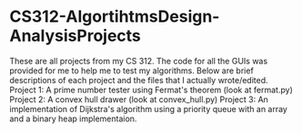 # CS312-AlgortihtmsDesign-AnalysisProjects
These are all projects from my CS 312. The code for all the GUIs was provided for me to help me to test my algorithms. Below are brief descriptions of each project and the files that I actually wrote/edited.
Project 1: A prime number tester using Fermat's theorem (look at fermat.py)
Project 2: A convex hull drawer (look at convex_hull.py)
Project 3: An implementation of Dijkstra's algorithm using a priority queue with an array and a binary heap implementaion.
